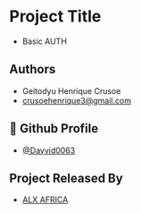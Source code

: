 
# Project Title

- Basic AUTH


## Authors

- Geitodyu Henrique Crusoe
- crusoehenrique3@gmail.com


## 🔗 Github Profile
- [@Dayvid0063](https://github.com/Cruso003)



## Project Released By

- [ALX AFRICA](https://www.alxafrica.com/)

